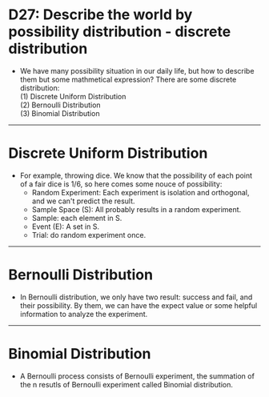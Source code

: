 # D27: Describe the world by possibility distribution - discrete distribution

*	We have many possibility situation in our daily life, but how to describe them but some mathmetical expression? There are some discrete distribution:<br>
	(1) Discrete Uniform Distribution<br>
	(2) Bernoulli Distribution<br>
	(3) Binomial Distribution<br>
* * *
# Discrete Uniform Distribution
*	For example, throwing dice. We know that the possibility of each point of a fair dice is 1/6, so here comes some nouce of possibility:<br>
	*	Random Experiment: Each experiment is isolation and orthogonal, and we can't predict the result.
	*	Sample Space (S): All probably results in a random experiment.
	*	Sample: each element in S.
	*	Event (E): A set in S.
	*	Trial: do random experiment once.
* * *
# Bernoulli Distribution
*	In Bernoulli distribution, we only have two result: success and fail, and their possibility. By them, we can have the expect value or some helpful information to analyze the experiment.
* * *
# Binomial Distribution
*	A Bernoulli process consists of Bernoulli experiment, the summation of the n resutls of Bernoulli experiment called Binomial distribution. 